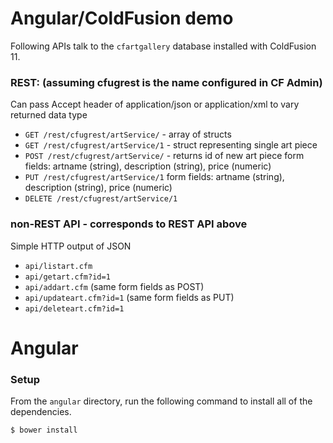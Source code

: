 # Angular/ColdFusion demo
Following APIs talk to the `cfartgallery` database installed with ColdFusion 11.

### REST: (assuming cfugrest is the name configured in CF Admin)

Can pass Accept header of application/json or application/xml to
vary returned data type

* `GET /rest/cfugrest/artService/` - array of structs
* `GET /rest/cfugrest/artService/1` - struct representing single art piece
* `POST /rest/cfugrest/artService/` - returns id of new art piece
form fields: artname (string), description (string), price (numeric)
* `PUT /rest/cfugrest/artService/1` form fields: artname (string), description (string), price (numeric)
* `DELETE /rest/cfugrest/artService/1`

### non-REST API - corresponds to REST API above
Simple HTTP output of JSON
* `api/listart.cfm`
* `api/getart.cfm?id=1`
* `api/addart.cfm` (same form fields as POST)
* `api/updateart.cfm?id=1` (same form fields as PUT)
* `api/deleteart.cfm?id=1`

# Angular

### Setup
From the `angular` directory, run the following command to install all of the dependencies.
```
$ bower install
```